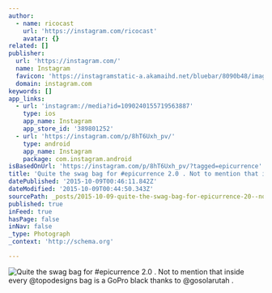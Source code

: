 ```yaml
---
author:
  - name: ricocast
    url: 'https://instagram.com/ricocast'
    avatar: {}
related: []
publisher:
  url: 'https://instagram.com/'
  name: Instagram
  favicon: 'https://instagramstatic-a.akamaihd.net/bluebar/8090b48/images/ico/favicon.ico'
  domain: instagram.com
keywords: []
app_links:
  - url: 'instagram://media?id=1090240155719563887'
    type: ios
    app_name: Instagram
    app_store_id: '389801252'
  - url: 'https://instagram.com/p/8hT6Uxh_pv/'
    type: android
    app_name: Instagram
    package: com.instagram.android
isBasedOnUrl: 'https://instagram.com/p/8hT6Uxh_pv/?tagged=epicurrence'
title: 'Quite the swag bag for #epicurrence 2.0 . Not to mention that inside every @topodesigns bag is a GoPro black thanks to @gosolarutah .'
datePublished: '2015-10-09T00:46:11.842Z'
dateModified: '2015-10-09T00:44:50.343Z'
sourcePath: _posts/2015-10-09-quite-the-swag-bag-for-epicurrence-20--not-to-mention-tha.md
published: true
inFeed: true
hasPage: false
inNav: false
_type: Photograph
_context: 'http://schema.org'

---
```

![Quite the swag bag for &num;epicurrence 2&period;0 &period; Not to mention that inside every &commat;topodesigns bag is a GoPro black thanks to &commat;gosolarutah &period;](https://igcdn-photos-b-a.akamaihd.net/hphotos-ak-xaf1/t51.2885-15/sh0.08/e35/p640x640/12141883_760007507441281_23224273_n.jpg)